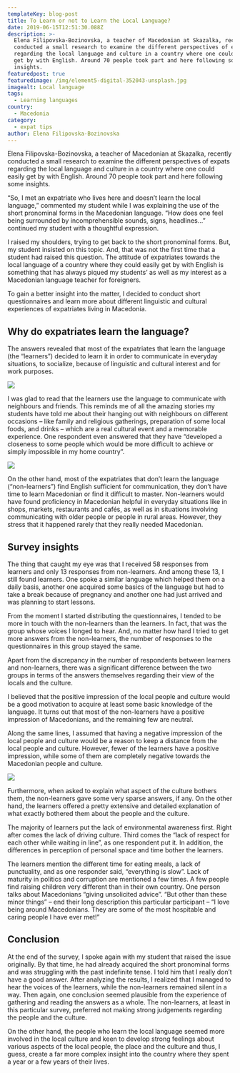 ```yaml
---
templateKey: blog-post
title: To Learn or not to Learn the Local Language?
date: 2019-06-15T12:51:30.088Z
description: >-
  Elena Filipovska-Bozinovska, a teacher of Macedonian at Skazalka, recently
  conducted a small research to examine the different perspectives of expats
  regarding the local language and culture in a country where one could easily
  get by with English. Around 70 people took part and here following some
  insights.
featuredpost: true
featuredimage: /img/element5-digital-352043-unsplash.jpg
imagealt: Local language
tags:
  - Learning languages
country:
  - Macedonia
category:
  - expat tips
author: Elena Filipovska-Bozinovska
---
```

Elena Filipovska-Bozinovska, a teacher of Macedonian at Skazalka, recently conducted a small research to examine the different perspectives of expats regarding the local language and culture in a country where one could easily get by with English. Around 70 people took part and here following some insights.

“So, I met an expatriate who lives here and doesn’t learn the local language,” commented my student while I was explaining the use of the short pronominal forms in the Macedonian language. “How does one feel being surrounded by incomprehensible sounds, signs, headlines…” continued my student with a thoughtful expression.

I raised my shoulders, trying to get back to the short pronominal forms. But, my student insisted on this topic. And, that was not the first time that a student had raised this question. The attitude of expatriates towards the local language of a country where they could easily get by with English is something that has always piqued my students’ as well as my interest as a Macedonian language teacher for foreigners.

To gain a better insight into the matter, I decided to conduct short questionnaires and learn more about different linguistic and cultural experiences of expatriates living in Macedonia.

## Why do expatriates learn the language?

The answers revealed that most of the expatriates that learn the language (the “learners”) decided to learn it in order to communicate in everyday situations, to socialize, because of linguistic and cultural interest and for work purposes.

![](/img/chart1.jpg)

I was glad to read that the learners use the language to communicate with neighbours and friends. This reminds me of all the amazing stories my students have told me about their hanging out with neighbours on different occasions – like family and religious gatherings, preparation of some local foods, and drinks – which are a real cultural event and a memorable experience. One respondent even answered that they have “developed a closeness to some people which would be more difficult to achieve or simply impossible in my home country”.

![](/img/chart2.jpg)

On the other hand, most of the expatriates that don’t learn the language (“non-learners”) find English sufficient for communication, they don’t have time to learn Macedonian or find it difficult to master. Non-learners would have found proficiency in Macedonian helpful in everyday situations like in shops, markets, restaurants and cafés, as well as in situations involving communicating with older people or people in rural areas. However, they stress that it happened rarely that they really needed Macedonian.

## Survey insights

The thing that caught my eye was that I received 58 responses from learners and only 13 responses from non-learners. And among these 13, I still found learners. One spoke a similar language which helped them on a daily basis, another one acquired some basics of the language but had to take a break because of pregnancy and another one had just arrived and was planning to start lessons.

From the moment I started distributing the questionnaires, I tended to be more in touch with the non-learners than the learners. In fact, that was the group whose voices I longed to hear. And, no matter how hard I tried to get more answers from the non-learners, the number of responses to the questionnaires in this group stayed the same.

Apart from the discrepancy in the number of respondents between learners and non-learners, there was a significant difference between the two groups in terms of the answers themselves regarding their view of the locals and the culture.

I believed that the positive impression of the local people and culture would be a good motivation to acquire at least some basic knowledge of the language. It turns out that most of the non-learners have a positive impression of Macedonians, and the remaining few are neutral.

Along the same lines, I assumed that having a negative impression of the local people and culture would be a reason to keep a distance from the local people and culture. However, fewer of the learners have a positive impression, while some of them are completely negative towards the Macedonian people and culture.

![](/img/chart3.jpg)

Furthermore, when asked to explain what aspect of the culture bothers them, the non-learners gave some very sparse answers, if any. On the other hand, the learners offered a pretty extensive and detailed explanation of what exactly bothered them about the people and the culture.

The majority of learners put the lack of environmental awareness first. Right after comes the lack of driving culture. Third comes the “lack of respect for each other while waiting in line”, as one respondent put it. In addition, the differences in perception of personal space and time bother the learners.

The learners mention the different time for eating meals, a lack of punctuality, and as one responder said, “everything is slow”. Lack of maturity in politics and corruption are mentioned a few times. A few people find raising children very different than in their own country. One person talks about Macedonians “giving unsolicited advice”. “But other than these minor things” – end their long description this particular participant – “I love being around Macedonians. They are some of the most hospitable and caring people I have ever met!”

## Conclusion

At the end of the survey, I spoke again with my student that raised the issue originally. By that time, he had already acquired the short pronominal forms and was struggling with the past indefinite tense. I told him that I really don’t have a good answer. After analyzing the results, I realized that I managed to hear the voices of the learners, while the non-learners remained silent in a way. Then again, one conclusion seemed plausible from the experience of gathering and reading the answers as a whole. The non-learners, at least in this particular survey, preferred not making strong judgements regarding the people and the culture.

On the other hand, the people who learn the local language seemed more involved in the local culture and keen to develop strong feelings about various aspects of the local people, the place and the culture and thus, I guess, create a far more complex insight into the country where they spent a year or a few years of their lives.
